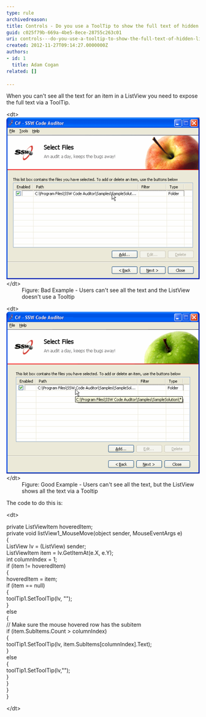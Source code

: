 ```yaml
---
type: rule
archivedreason: 
title: Controls - Do you use a ToolTip to show the full text of hidden ListView data?
guid: c025f79b-669a-4be5-8ece-28755c263c01
uri: controls---do-you-use-a-tooltip-to-show-the-full-text-of-hidden-listview-data
created: 2012-11-27T09:14:27.0000000Z
authors:
- id: 1
  title: Adam Cogan
related: []

---
```


When you can't see all the text for an item in a ListView you need to expose the full text via a ToolTip.

<!--endintro-->
<dl class="badImage">&lt;dt&gt;
      <img alt="ListView control without Tooltip." src="../../assets/ListViewWithoutToolTip.gif">
   &lt;/dt&gt;<dd>Figure: Bad Example - Users can't see all the text and the ListView doesn't use a Tooltip</dd></dl><dl class="goodImage">&lt;dt&gt;
      <img alt="ListView control with Tooltip." src="../../assets/ListViewWithToolTip.gif">
   &lt;/dt&gt;<dd>Figure: Good Example - Users can't see all the text, but the ListView shows all the text via a Tooltip</dd></dl>
The code to do this is:
<dl class="code">&lt;dt&gt;<p>private ListViewItem hoveredItem;<br> private void listView1_MouseMove(object sender, MouseEventArgs e)<br> { <br> ListView lv = (ListView) sender; <br> ListViewItem item = lv.GetItemAt(e.X, e.Y);<br> int columnIndex = 1;<br> if (item != hoveredItem)<br> { <br> hoveredItem = item; <br> if (item == null) <br> { <br> toolTip1.SetToolTip(lv, ""); <br> } <br> else <br> { <br> // Make sure the mouse hovered row has the subitem <br> if (item.SubItems.Count > columnIndex)<br> { <br> toolTip1.SetToolTip(lv, item.SubItems[columnIndex].Text);<br> } <br> else <br> { <br> toolTip1.SetToolTip(lv,""); <br> } <br> } <br> } <br> }<br></p>&lt;/dt&gt;</dl>
